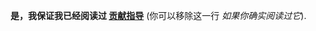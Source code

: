 **是，我保证我已经阅读过 [贡献指导](https://github.com/ikcamp/Functional-Light-JS/blob/master/CONTRIBUTING.md)** (你可以移除这一行 *如果你确实阅读过它*).
